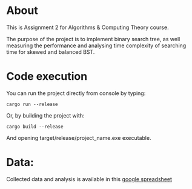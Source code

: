 # About
This is Assignment 2 for Algorithms &amp; Computing Theory course.

The purpose of the project is to implement binary search tree, as well measuring the performance and analysing time complexity of searching time for skewed and balanced BST.

# Code execution
You can run the project directly from console by typing:

`cargo run --release`

Or, by building the project with:

`cargo build --release`

And opening target/release/project_name.exe executable. 

# Data:
Collected data and analysis is available in this [google spreadsheet](https://docs.google.com/spreadsheets/d/1lCFGaodvXJn5pP-Hbwt5MpbduIyPol80oPFKItYnTls/edit?usp=sharing)
